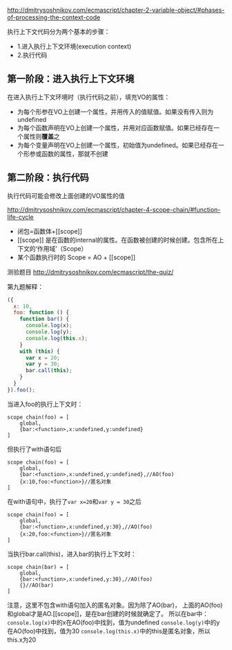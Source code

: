 http://dmitrysoshnikov.com/ecmascript/chapter-2-variable-object/#phases-of-processing-the-context-code

执行上下文代码分为两个基本的步骤：
- 1.进入执行上下文环境(execution context)
- 2.执行代码

第一阶段：进入执行上下文环境
----

在进入执行上下文环境时（执行代码之前），填充VO的属性：

- 为每个形参在VO上创建一个属性，并用传入的值赋值。如果没有传入则为undefined
- 为每个函数声明在VO上创建一个属性，并用对应函数赋值。如果已经存在一个属性则**覆盖**之
- 为每个变量声明在VO上创建一个属性，初始值为undefined。如果已经存在一个形参或函数的属性，那就不创建

第二阶段：执行代码
----

执行代码可能会修改上面创建的VO属性的值

http://dmitrysoshnikov.com/ecmascript/chapter-4-scope-chain/#function-life-cycle

- 闭包=函数体+[[scope]]
- [[scope]] 是在函数的internal的属性。在函数被创建的时候创建。包含所在上下文的‘作用域’（Scope）
- 某个函数执行时的 Scope = AO + [[scope]]


测验题目 http://dmitrysoshnikov.com/ecmascript/the-quiz/

第九题解释：

```javascript
({
  x: 10,
  foo: function () {
    function bar() {
      console.log(x);
      console.log(y);
      console.log(this.x);
    }
    with (this) {
      var x = 20;
      var y = 30;
      bar.call(this);
    }
  }
}).foo();
```

当进入foo的执行上下文时：
```
scope chain(foo) = [
	global,
	{bar:<function>,x:undefined,y:undefined}
]
```
但执行了with语句后
```
scope chain(foo) = [
	global,
	{bar:<function>,x:undefined,y:undefined},//AO(foo)
	{x:10,foo:<function>}//匿名对象
]
```
在with语句中，执行了`var x=20`和`var y = 30`之后
```
scope chain(foo) = [
	global,
	{bar:<function>,x:undefined,y:30},//AO(foo)
	{x:20,foo:<function>}//匿名对象
]
```
当执行bar.call(this)，进入bar的执行上下文时：
```
scope chain(bar) = [
	global,
	{bar:<function>,x:undefined,y:30},//AO(foo)
	{}//AO(bar)
]
```
注意，这里不包含with语句加入的匿名对象。因为除了AO(bar)，
上面的AO(foo)和global才是AO.[[scope]]，是在bar创建的时候就确定了。
所以在bar中：
`console.log(x)`中的x在AO(foo)中找到，值为undefined
`console.log(y)`中的y在AO(foo)中找到，值为30
`console.log(this.x)`中的this是匿名对象，所以this.x为20
